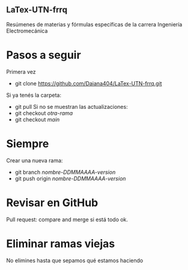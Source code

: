 ## LaTex-UTN-frrq
Resúmenes de materias y fórmulas específicas de la carrera Ingeniería Electromecánica
# Pasos a seguir
Primera vez
- git clone https://github.com/Daiana404/LaTex-UTN-frrq.git


Si ya tenés la carpeta:
- git pull
Si no se muestran las actualizaciones:
- git checkout *otra-rama*
- git checkout *main*
# Siempre
Crear una nueva rama:
- git branch *nombre-DDMMAAAA-version*
- git push origin *nombre-DDMMAAAA-version*

# Revisar en GitHub
Pull request: compare and merge si está todo ok.

# Eliminar ramas viejas
No elimines hasta que sepamos qué estamos haciendo
